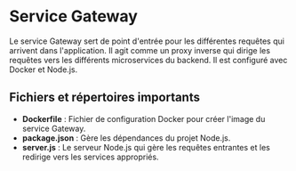 # Service Gateway

Le service Gateway sert de point d'entrée pour les différentes requêtes qui arrivent dans l'application. Il agit comme un proxy inverse qui dirige les requêtes vers les différents microservices du backend. Il est configuré avec Docker et Node.js.

## Fichiers et répertoires importants

- **Dockerfile** : Fichier de configuration Docker pour créer l'image du service Gateway.
- **package.json** : Gère les dépendances du projet Node.js.
- **server.js** : Le serveur Node.js qui gère les requêtes entrantes et les redirige vers les services appropriés.
